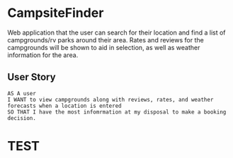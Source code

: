 
# CampsiteFinder 

Web application that the user can search for their location and find a list of campgrounds/rv parks around their area. Rates and reviews for the campgrounds will be shown to aid in selection, as well as weather information for the area.

## User Story

```
AS A user
I WANT to view campgrounds along with reviews, rates, and weather forecasts when a location is entered
SO THAT I have the most infomrmation at my disposal to make a booking decision.
```
# TEST